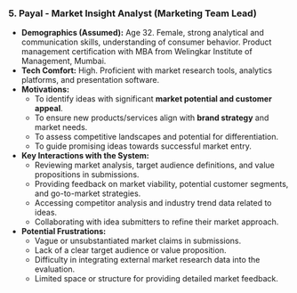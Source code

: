 ### 5. Payal - Market Insight Analyst (Marketing Team Lead)

* **Demographics (Assumed):** Age 32. Female, strong analytical and communication skills, understanding of consumer behavior. Product management certification with MBA from Welingkar Institute of Management, Mumbai.
* **Tech Comfort:** High. Proficient with market research tools, analytics platforms, and presentation software.
* **Motivations:**
    * To identify ideas with significant **market potential and customer appeal**.
    * To ensure new products/services align with **brand strategy** and market needs.
    * To assess competitive landscapes and potential for differentiation.
    * To guide promising ideas towards successful market entry.
* **Key Interactions with the System:**
    * Reviewing market analysis, target audience definitions, and value propositions in submissions.
    * Providing feedback on market viability, potential customer segments, and go-to-market strategies.
    * Accessing competitor analysis and industry trend data related to ideas.
    * Collaborating with idea submitters to refine their market approach.
* **Potential Frustrations:**
    * Vague or unsubstantiated market claims in submissions.
    * Lack of a clear target audience or value proposition.
    * Difficulty in integrating external market research data into the evaluation.
    * Limited space or structure for providing detailed market feedback.
